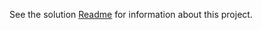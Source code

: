 See the solution [Readme](https://github.com/SerratedSharp/CSharpWasmRecipes/blob/main/README.md) for information about this project.